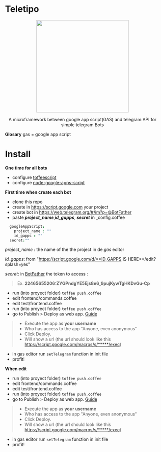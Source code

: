 # Teletipo
<p align="center">
  <a href="https://github.com/emilianox/Teletipo">
    <img height="300" width="300" src="https://cdn.rawgit.com/emilianox/Teletipo/master/images/teletipo.min.svg?raw=true">
  </a>
  <p align="center">A microframework between google app script(GAS) and telegram API for simple telegram Bots</p>
</p>


**Glosary**
 gas = google app script

# Install
**One time for all bots**
-   configure [toffeescript](https://githhttps://github.com/danthareja/node-google-apps-scriptub.com/jiangmiao/toffee-script)
-   configure [node-google-apps-script](https://github.com/danthareja/node-google-apps-script)

**First time when create each bot**

- clone this repo
- create in https://script.google.com your project
- create bot in https://web.telegram.org/#/im?p=@BotFather
- paste ***project_name***,***id_gapps***, ***secret*** in _config.coffee

```coffeescript
  googleAppScript:
    project_name : ""
    id_gapps : ""
  secret:""
```
*project_name* : the name of the the project in de *gas* editor

*id_gapps*: from "https://script.google.com/d/**ID_GAPPS IS HERE**/edit?splash=yes"

*secret*: in [BotFather](ttps://web.telegram.org/#/im?p=@BotFather) the token to access :
> Ex. **22465655206:ZYGPndgYE5Ejs8e6_9pujKywTgHKDvGu-Cp**

- run (into proyect folder) ```toffee push.coffee```
- edit frontend/commands.coffee
- edit test/frontend.coffee
- run (into proyect folder) ```toffee push.coffee```
- go to  Publish > Deploy as web app. [Guide](https://developers.google.com/apps-script/guides/web#deploying_a_script_as_a_web_app)
>- Execute the app as **your username**
>- Who has access to the app "Anyone, even anonymous"
>- Click Deploy.
> - Will show a url (the url should look like this https://script.google.com/macros/s/*****/exec)
- in gas editor run ```setTelegram``` function in init file
- profit!

**When edit**

- run (into proyect folder) ```toffee push.coffee```
- edit frontend/commands.coffee
- edit test/frontend.coffee
- run (into proyect folder) ```toffee push.coffee```
- go to  Publish > Deploy as web app. [Guide](https://developers.google.com/apps-script/guides/web#deploying_a_script_as_a_web_app)
>- Execute the app as **your username**
>- Who has access to the app "Anyone, even anonymous"
>- Click Deploy.
> - Will show a url (the url should look like this https://script.google.com/macros/s/*****/exec)
- in gas editor run ```setTelegram``` function in init file
- profit!
